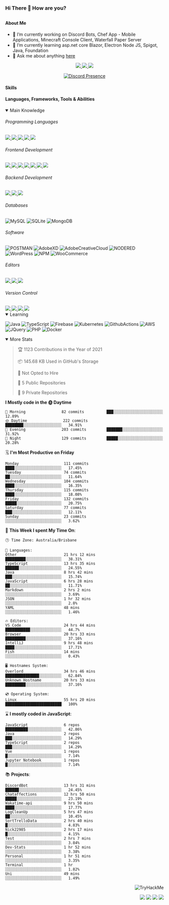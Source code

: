 ### Hi There 👋 How are you?

## <h4>About Me</h4>

- 🔭 I’m currently working on Discord Bots, Chef App - Mobile Applications, Minecraft Console Client, Waterfall Paper Server
- 🌱 I’m currently learning asp.net core Blazor, Electron Node JS, Spigot, Java, Foundation
- 💬 Ask me about anything [here](https://github.com/nick22985/nick22985/issues)

<p align="center">
	<a href="https://discordapp.com/users/221602145462386688">
		<img src="https://img.shields.io/badge/Discord-5865F2.svg?&style=for-the-badge&logo=Discord&logoColor=white"/>
	</a>
	<a href="https://www.youtube.com/channel/UChZvyaTJSq0PweGmTpjPjRw">
		<img src="https://img.shields.io/badge/YouTube-FF0000.svg?&style=for-the-badge&logo=YouTube&logoColor=white"/>
	</a>
	<a href="https://twitter.com/nick22985">
		<img src="https://img.shields.io/badge/Twitter-1DA1F2.svg?&style=for-the-badge&logo=Twitter&logoColor=white"/>
	</a>
</p>
<p align="center">
	<a href="https://discord.com/users/221602145462386688" target="_blank" rel="nofollow">
		<img src="https://lanyard-profile-readme.vercel.app/api/221602145462386688&hideStatus=true" alt="Discord Presence" align="center">
	</a>
</p>


<h4>Skills</h4>
<h4>Languages, Frameworks, Tools & Abilities </h4>
<details open="true">
<summary>Main Knowledge</summary>

<h6>Programming Languages</h6>
<a href="">
	<img src="https://img.shields.io/badge/JavaScript-323330.svg?&style=flat-square&logo=javascript&logoColor=%23F7DF1E"/>
</a>
<a href="">
	<img src="https://img.shields.io/badge/PYTHON-3776AB.svg?&style=flat-square&logo=python&logoColor=white"/>
</a>
<a href="">
	<img src="https://img.shields.io/badge/C-3776AB.svg?&style=flat-square&logo=C&logoColor=white"/>
</a>
<a href="">
	<img src="https://img.shields.io/badge/C%23-239120.svg?&style=flat-square&logo=C-Sharp&logoColor=white"/>
</a>
<a href="">
	<img src="https://img.shields.io/badge/.Net-512BD4.svg?&style=flat-square&logo=.NET&logoColor=white"/>
</a>

<h6> Frontend Development </h6>
<a href="">
	<img src="https://img.shields.io/badge/React-61DAFB?style=flat-square&logo=react&logoColor=white"/>
</a>
<a href="">
	<img src="https://img.shields.io/badge/Vue.js-4FC08D?style=flat-square&logo=Vue.js&logoColor=white"/>
</a>
<a href="">
	<img src="https://img.shields.io/badge/vuetify-1867C0?style=flat-square&logo=vuetify"/>
</a>
<a href="">
	<img src="https://img.shields.io/badge/bootstrap-7952B3?style=flat-square&logo=bootstrap&logoColor=white"/>
</a>
<a href="">
	<img src="https://img.shields.io/badge/CSS3-%231572B6.svg?&style=flat-square&logo=css3&logoColor=white"/>
</a>
<a href="">
	<img src="https://img.shields.io/badge/HTML5-E34F26.svg?&style=flat-square&logo=html5&logoColor=white"/>
</a>
<a href="">
	<img src="https://img.shields.io/badge/Blazor-512BD4.svg?&style=flat-square&logo=Blazor&logoColor=white"/>
</a>

<h6> Backend Development </h6>
<a href="">
	<img src="https://img.shields.io/badge/NODEJS-339933.svg?&style=flat-square&logo=node.js&logoColor=white"/>
</a>
<a href="">
	<img src="https://img.shields.io/badge/NGINX-269539.svg?&style=flat-square&logo=nginx&logoColor=white"/>
</a>
<a href="">
	<img src="https://img.shields.io/badge/GRAPHQL-E10098.svg?&style=flat-square&logo=graphql&logoColor=white"/>
</a>

<h6> Databases </h6>

![MySQL](https://img.shields.io/badge/MySQL-4479A1.svg?&style=flat-square&logo=mysql&logoColor=white)
![SQLite](https://img.shields.io/badge/SQLite-003B57.svg?&style=flat-square&logo=sqlite&logoColor=white)
![MongoDB](https://img.shields.io/badge/MONGODB-47A248.svg?&style=flat-square&logo=mongodb&logoColor=white)

<h6>Software</h6>

![POSTMAN](https://img.shields.io/badge/Postman-FF6C37.svg?&style=flat-square&logo=postman&logoColor=white)
![AdobeXD](https://img.shields.io/badge/Adobe%20XD-FF61F6.svg?&style=flat-square&logo=Adobe-XD&logoColor=black)
![AdobeCreativeCloud](https://img.shields.io/badge/Adobe%20Creative%20Cloud-DA1F26.svg?&style=flat-square&logo=Adobe-Creative-Cloud&logoColor=white)
![NODERED](https://img.shields.io/badge/node%20red-8F0000.svg?&style=flat-square&logo=node-red&logoColor=white)
![WordPress](https://img.shields.io/badge/Wordpress-21759B.svg?&style=flat-square&logo=wordpress&logoColor=white)
![NPM](https://img.shields.io/badge/npm-CB3837.svg?&style=flat-square&logo=npm&logoColor=white)
![WooCommerce](https://img.shields.io/badge/WooCommerce-96588A.svg?&style=flat-square&logo=WooCommerce&logoColor=white)

<h6> Editors </h6>
<a href="">
	<img src="https://img.shields.io/badge/VSCODE-007ACC.svg?&style=flat-square&logo=visual-studio-code"/>
</a>
<a href="">
	<img src="https://img.shields.io/badge/Visual%20Studio-5C2D91.svg?&style=flat-square&logo=visual-studio"/>
</a>
<a href="">
	<img src="https://img.shields.io/badge/INTELLIJ-000000.svg?&style=flat-square&logo=intellij-idea"/>
</a>

<h6>Version Control</h6>
<a href="">
	<img src="https://img.shields.io/badge/GITHUB-%23121011.svg?&style=flat-square&logo=github&logoColor=white"/>
</a>
<a href="">
	<img src="https://img.shields.io/badge/GITLAB-%23181717.svg?&style=flat-square&logo=gitlab&logoColor=white"/>
</a>
<a href="">
	<img src="https://img.shields.io/badge/GIT-%23F05033.svg?&style=flat-square&logo=git&logoColor=white"/>
</a>
<a href="">
	<img src="https://img.shields.io/badge/-BitBucket-darkblue?style=flat-square&logo=bitbucket"/>
</a>

<!-- <br><br><br><br>

![MicrosoftAzure](https://img.shields.io/badge/Microsoft%20Azure-232F7E?style=flat-square&logo=microsoft-azure)
![GoogleCloud](https://img.shields.io/badge/Google%20Cloud-black?style=flat-square&logo=google-cloud)
![DigitalOcean](https://img.shields.io/badge/-Digital%20Ocean-darkblue?style=flat-square&logo=digitalocean)
![Heroku](https://img.shields.io/badge/-Heroku-430098?style=flat-square&logo=heroku)
![RaspberryPi](https://img.shields.io/badge/-Raspberry%20Pi-C51A4A?style=flat-square&logo=Raspberry-Pi)
![LINUX](https://img.shields.io/badge/LINUX-FCC624?style=flat-square-square&logo=linux&logoColor=black) -->

</details>
<details open="true">
<summary>Learning</summary>

![Java](https://img.shields.io/badge/JAVA-007396.svg?&style=flat-square&logo=java&logoColor=white)
![TypeScript](https://img.shields.io/badge/TYPESCRIPT-%23007ACC.svg?&style=flat-square&logo=typescript&logoColor=white)
![Firebase](https://img.shields.io/badge/FIREBASE-FFCA28.svg?&style=flat-square&logo=firebase&logoColor=black)
![Kubernetes](https://img.shields.io/badge/KUBERNETES-326CE5.svg?&style=flat-square&logo=kubernetes&logoColor=white)
![GithubActions](https://img.shields.io/badge/GITHUB%20ACTIONS-2088FF.svg?&style=flat-square&logo=github-actions&logoColor=white)
![AWS](https://img.shields.io/badge/AMAZON%20AWS-232F3E.svg?&style=flat-square&logo=amazon-aws&logoColor=white)
![JQuery](https://img.shields.io/badge/JQUERY-0769AD.svg?&style=flat-square&logo=jquery&logoColor=white)
![PHP](https://img.shields.io/badge/PHP-777BB4.svg?&style=flat-square&logo=php&logoColor=white)
![Docker](https://img.shields.io/badge/DOCKER-2496ED.svg?&style=flat-square&logo=docker&logoColor=white)

<!--webpack-->
<!--babel-->
<!--Express-->
<!--NextJS-->
<!--ReactNative-->
<!-- AI/ML -->
<!-- Tensorflow -->
<!-- Reddis -->
<!-- Cassendra -->
<!-- sqlLite -->
<!-- d3js -->
<!-- chartjs -->

<!-- 		Devops -->
<!-- docker -->
<!-- gcp -->
<!-- kubernetes -->
<!-- bash -->
<!-- azure -->

<!-- 			Backend as a serveice -->
<!-- firebase -->

<!-- 			Frameworks -->
<!-- dotnet -->
<!-- electron -->

<!-- 			Testing -->
<!-- Cypress -->
<!-- jest -->
<!-- mocha -->

</details>

<details open="false">
<summary>More Stats</summary>

<!--START_SECTION:devStats-->
> 🏆 1123 Contributions in the Year of 2021
>
> 📦 145.68 KB Used in GitHub's Storage
>
> 🚫 Not Opted to Hire
>
> 📖 5 Public Repositories
>
> 🔐 9 Private Repositories

**I Mostly code in the 🌞 Daytime**
```text
🌅 Morning                82 commits          ███░░░░░░░░░░░░░░░░░░░░░░   12.89%
🌞 Daytime                222 commits         ████████░░░░░░░░░░░░░░░░░   34.91%
🌆 Evening                203 commits         ███████░░░░░░░░░░░░░░░░░░   31.92%
🌙 Night                  129 commits         █████░░░░░░░░░░░░░░░░░░░░   20.28%
```
🗓️ **I'm Most Productive on Friday**
```text
Monday                    111 commits         ████░░░░░░░░░░░░░░░░░░░░░   17.45%
Tuesday                   74 commits          ██░░░░░░░░░░░░░░░░░░░░░░░   11.64%
Wednesday                 104 commits         ████░░░░░░░░░░░░░░░░░░░░░   16.35%
Thursday                  115 commits         ████░░░░░░░░░░░░░░░░░░░░░   18.08%
Friday                    132 commits         █████░░░░░░░░░░░░░░░░░░░░   20.75%
Saturday                  77 commits          ███░░░░░░░░░░░░░░░░░░░░░░   12.11%
Sunday                    23 commits          ░░░░░░░░░░░░░░░░░░░░░░░░░   3.62%
```
🚀 **This Week I spent My Time On**:
```text
🕒 Time Zone: Australia/Brisbane

💬 Languages:
Other                     21 hrs 12 mins      █████████░░░░░░░░░░░░░░░░   38.31%
TypeScript                13 hrs 35 mins      ██████░░░░░░░░░░░░░░░░░░░   24.55%
Java                      8 hrs 42 mins       ███░░░░░░░░░░░░░░░░░░░░░░   15.74%
JavaScript                6 hrs 28 mins       ██░░░░░░░░░░░░░░░░░░░░░░░   11.71%
Markdown                  2 hrs 2 mins        ░░░░░░░░░░░░░░░░░░░░░░░░░   3.69%
JSON                      1 hr 32 mins        ░░░░░░░░░░░░░░░░░░░░░░░░░   2.8%
YAML                      48 mins             ░░░░░░░░░░░░░░░░░░░░░░░░░   1.46%

🔥 Editors:
VS Code                   24 hrs 44 mins      ███████████░░░░░░░░░░░░░░   44.7%
Browser                   20 hrs 33 mins      █████████░░░░░░░░░░░░░░░░   37.16%
IntelliJ                  9 hrs 48 mins       ████░░░░░░░░░░░░░░░░░░░░░   17.71%
Fish                      14 mins             ░░░░░░░░░░░░░░░░░░░░░░░░░   0.43%

🖥️ Hostnames System:
Overlord                  34 hrs 46 mins      ███████████████░░░░░░░░░░   62.84%
Unknown Hostname          20 hrs 33 mins      █████████░░░░░░░░░░░░░░░░   37.16%

💿 Operating System:
Linux                     55 hrs 20 mins      █████████████████████████   100%
```
⌛ **I mostly coded in JavaScript**:
```text
JavaScript                6 repos             ██████████░░░░░░░░░░░░░░░   42.86%
Java                      2 repos             ███░░░░░░░░░░░░░░░░░░░░░░   14.29%
TypeScript                2 repos             ███░░░░░░░░░░░░░░░░░░░░░░   14.29%
Vue                       1 repos             █░░░░░░░░░░░░░░░░░░░░░░░░   7.14%
Jupyter Notebook          1 repos             █░░░░░░░░░░░░░░░░░░░░░░░░   7.14%
```
📚 **Projects**:
```text
DiscordBot                13 hrs 31 mins      ██████░░░░░░░░░░░░░░░░░░░   24.45%
Chataffections            12 hrs 50 mins      █████░░░░░░░░░░░░░░░░░░░░   23.19%
Wakatime-api              9 hrs 50 mins       ████░░░░░░░░░░░░░░░░░░░░░   17.77%
LogCleanUp                5 hrs 47 mins       ██░░░░░░░░░░░░░░░░░░░░░░░   10.45%
SortTrelloData            2 hrs 40 mins       █░░░░░░░░░░░░░░░░░░░░░░░░   4.83%
Nick22985                 2 hrs 17 mins       █░░░░░░░░░░░░░░░░░░░░░░░░   4.15%
Test                      2 hrs 7 mins        ░░░░░░░░░░░░░░░░░░░░░░░░░   3.84%
Dev-Stats                 1 hr 52 mins        ░░░░░░░░░░░░░░░░░░░░░░░░░   3.38%
Personal                  1 hr 51 mins        ░░░░░░░░░░░░░░░░░░░░░░░░░   3.35%
Terminal                  1 hr                ░░░░░░░░░░░░░░░░░░░░░░░░░   1.82%
Uni                       49 mins             ░░░░░░░░░░░░░░░░░░░░░░░░░   1.49%
```
<!--END_SECTION:devStats-->
</details>
<p align="right">
    <img src="https://tryhackme-badges.s3.amazonaws.com/nick22985.png" alt="TryHackMe">
</p>
<p align="right">
    <img src="https://www.codewars.com/users/nick22985/badges/micro"/>
    <img src="https://wakatime.com/badge/user/06ef56ec-e763-432c-a1cc-83e10de5b5a3.svg"/>
    <img src="https://komarev.com/ghpvc/?username=nick22985&style=plastic&label=Views"/>
    <img src="https://badges.pufler.dev/visits/nick22985/nick22985?color=black&logo=github" />
</p>

